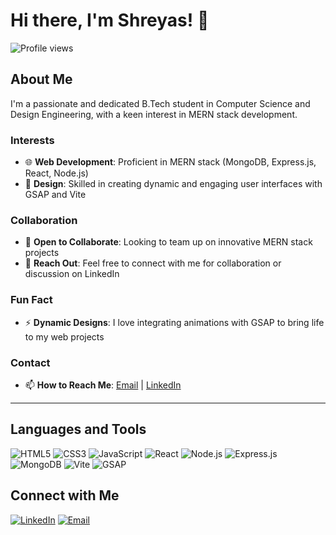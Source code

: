 # Hi there, I'm Shreyas! 👋

![Profile views](https://gpvc.arturio.dev/Shreyas-009)

## About Me

I'm a passionate and dedicated B.Tech student in Computer Science and Design Engineering, with a keen interest in MERN stack development.

### Interests

- 🌐 **Web Development**: Proficient in MERN stack (MongoDB, Express.js, React, Node.js)
- 🎨 **Design**: Skilled in creating dynamic and engaging user interfaces with GSAP and Vite

### Collaboration

- 🤝 **Open to Collaborate**: Looking to team up on innovative MERN stack projects
- 💬 **Reach Out**: Feel free to connect with me for collaboration or discussion on LinkedIn

### Fun Fact

- ⚡ **Dynamic Designs**: I love integrating animations with GSAP to bring life to my web projects

### Contact

- 📫 **How to Reach Me**: [Email](mailto:your-email@example.com) | [LinkedIn](https://www.linkedin.com/in/your-profile)

---

## Languages and Tools

![HTML5](https://img.shields.io/badge/HTML5-%23E34F26.svg?style=flat&logo=html5&logoColor=white)
![CSS3](https://img.shields.io/badge/CSS3-%231572B6.svg?style=flat&logo=css3&logoColor=white)
![JavaScript](https://img.shields.io/badge/JavaScript-%23F7DF1E.svg?style=flat&logo=javascript&logoColor=black)
![React](https://img.shields.io/badge/React-%2320232a.svg?style=flat&logo=react&logoColor=%2361DAFB)
![Node.js](https://img.shields.io/badge/Node.js-%2343853D.svg?style=flat&logo=node.js&logoColor=white)
![Express.js](https://img.shields.io/badge/Express.js-%23000000.svg?style=flat&logo=express&logoColor=white)
![MongoDB](https://img.shields.io/badge/MongoDB-%2347A248.svg?style=flat&logo=mongodb&logoColor=white)
![Vite](https://img.shields.io/badge/Vite-%23646CFF.svg?style=flat&logo=vite&logoColor=white)
![GSAP](https://img.shields.io/badge/GSAP-%2388CE02.svg?style=flat&logo=greensock&logoColor=white)

## Connect with Me

[![LinkedIn](https://img.shields.io/badge/LinkedIn-%230077B5.svg?style=flat&logo=linkedin&logoColor=white)](www.linkedin.com/in/shreyas-tungar-23878a252)
[![Email](https://img.shields.io/badge/Email-%23D14836.svg?style=flat&logo=gmail&logoColor=white)](mailto:shreyastungar762@gmail.com)
